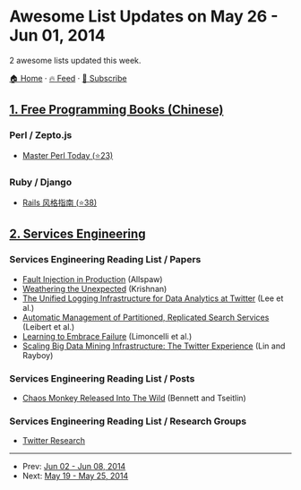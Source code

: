 # Awesome List Updates on May 26 - Jun 01, 2014

2 awesome lists updated this week.

[🏠 Home](/README.md) · [🔥 Feed](https://test.trackawesomelist.com/week/feed.xml) · [📮 Subscribe](https://trackawesomelist.us17.list-manage.com/subscribe?u=d2f0117aa829c83a63ec63c2f&id=36a103854c)



## [1. Free Programming Books (Chinese)](/content/EbookFoundation/free-programming-books/books/free-programming-books-zh/week/README.md)

### Perl / Zepto.js

*   [Master Perl Today (⭐23)](https://github.com/fayland/chinese-perl-book)

### Ruby / Django

*   [Rails 风格指南 (⭐38)](https://github.com/JuanitoFatas/rails-style-guide/blob/master/README-zhCN.md)

## [2. Services Engineering](/content/mmcgrana/services-engineering/week/README.md)

### Services Engineering Reading List / Papers

*   [Fault Injection in Production](http://queue.acm.org/detail.cfm?id=2353017) (Allspaw)
*   [Weathering the Unexpected](http://queue.acm.org/detail.cfm?id=2371516) (Krishnan)
*   [The Unified Logging Infrastructure for Data Analytics at Twitter](http://vldb.org/pvldb/vol5/p1771_georgelee_vldb2012.pdf) (Lee et al.)
*   [Automatic Management of Partitioned, Replicated Search Services](http://citeseerx.ist.psu.edu/viewdoc/download?doi=10.1.1.222.1862\&rep=rep1\&type=pdf) (Leibert et al.)
*   [Learning to Embrace Failure](http://best.dtu.dk/SC13/p20-casestudy.pdf) (Limoncelli et al.)
*   [Scaling Big Data Mining Infrastructure: The Twitter Experience](http://www.kdd.org/sites/default/files/issues/14-2-2012-12/V14-02-02-Lin.pdf) (Lin and Rayboy)

### Services Engineering Reading List / Posts

*   [Chaos Monkey Released Into The Wild](http://techblog.netflix.com/2012/07/chaos-monkey-released-into-wild.html) (Bennett and Tseitlin)

### Services Engineering Reading List / Research Groups

*   [Twitter Research](https://engineering.twitter.com/research)

---

- Prev: [Jun 02 - Jun 08, 2014](/content/2014/22/README.md)
- Next: [May 19 - May 25, 2014](/content/2014/20/README.md)